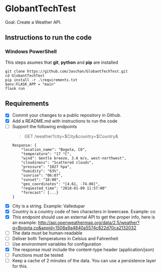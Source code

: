 # GlobantTechTest

Goal: Create a Weather API.

## Instructions to run the code

### Windows PowerShell

This steps asumes that **git**, **python** and **pip** are installed

```
git clone https://github.com/Jaschan/GlobantTechTest.git
cd GlobantTechTest
pip install -r .\requirements.txt
$env:FLASK_APP = "main"
flask run
```

## Requirements

- [x] Commit your changes to a public repository in Github.
- [x] Add a README.md with instructions to run the code
- [ ] Support the following endpoints
  > GET /weather?city=$City&country=$Country&
  ```
  Response: {
	  "location_name": "Bogota, CO",
	  "temperature": "17 °C",
	  "wind": Gentle breeze, 3.6 m/s, west-northwest",
	  "cloudiness": "Scattered clouds",
	  "pressure": "1027 hpa",
	  "humidity": "63%",
	  "sunrise": "06:07",
	  "sunset": "18:00",
	  "geo_coordinates": "[4.61, -74.08]",
	  "requested_time": "2018-01-09 11:57:00"
	  "forecast": {...}
  }
  ```
- [x] City is a string. Example: Valledupar
- [x] Country is a country code of two characters in lowercase. Example: co
- [x] This endpoint should use an external API to get the proper info, here is an example: http://api.openweathermap.org/data/2.5/weather?q=Bogota,co&appid=1508a9a4840a5574c822d70ca2132032
- [ ] The data must be human-readable
- [ ] Deliver both Temperatures in Celsius and Fahrenheit
- [ ] Use environment variables for configuration
- [x] The response must include the content-type header (application/json)
- [ ] Functions must be tested
- [ ] Keep a cache of 2 minutes of the data. You can use a persistence layer for this.

